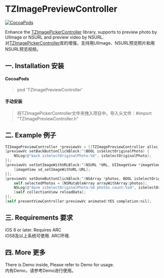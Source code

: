 # TZImagePreviewController
[![CocoaPods](https://img.shields.io/cocoapods/v/TZImagePreviewController.svg?style=flat)](https://github.com/banchichen/TZImagePreviewController)

Enhance the [TZImagePickerController](https://github.com/banchichen/TZImagePickerController) library, supports to preview photo by UIImage or NSURL and preview video by NSURL.     
对[TZImagePickerController](https://github.com/banchichen/TZImagePickerController)库的增强，支持用UIImage、NSURL预览照片和用NSURL预览视频。     

## 一. Installation 安装

#### CocoaPods
> pod 'TZImagePreviewController'

#### 手动安装
> 将TZImagePickerController文件夹拽入项目中，导入头文件：#import "TZImagePreviewController.h"

## 二. Example 例子

```objectivec
TZImagePreviewController *previewVc = [[TZImagePreviewController alloc] initWithPhotos:self.selectedPhotos currentIndex:indexPath.row tzImagePickerVc:[self createTZImagePickerController]];
[previewVc setBackButtonClickBlock:^(BOOL isSelectOriginalPhoto) {
    NSLog(@"back isSelectOriginalPhoto:%d", isSelectOriginalPhoto);
}];
[previewVc setSetImageWithURLBlock:^(NSURL *URL, UIImageView *imageView) {
    [imageView sd_setImageWithURL:URL];
}];
[previewVc setDoneButtonClickBlock:^(NSArray *photos, BOOL isSelectOriginalPhoto) {
    self.selectedPhotos = [NSMutableArray arrayWithArray:photos];
    NSLog(@"done isSelectOriginalPhoto:%d photos.count:%zd", isSelectOriginalPhoto, photos.count);
    [self.collectionView reloadData];
}];
[self presentViewController:previewVc animated:YES completion:nil];
```
  
## 三. Requirements 要求
   iOS 8 or later. Requires ARC         
   iOS8及以上系统可使用. ARC环境.         

## 四. More 更多 
   There is Demo inside, Please refer to Demo for usage.         
   内有Demo，请参考Demo进行使用。     

